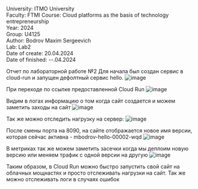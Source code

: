 University: ITMO University \
Faculty: FTMI Course: Cloud platforms as the basis of technology entrepreneurship \
Year: 2024 \
Group: U4125\
Author: Bodrov Maxim Sergeevich\
Lab: Lab2 \
Date of create: 20.04.2024 \
Date of finished: --.04.2024

Отчет по лабораторной работе №2
Для начала был создан сервис в cloud-run и запущен дефолтный сервис hello.
![image](https://github.com/MaxBodr/2024_2025-cloud-platforms-as-the-basis-of-technology-entrepreneurship-U4125-Bodrov_Maxim_S/assets/125296807/09d94800-4869-4cf5-8486-90e674bb1db8)

При переходе по ссылке предоставленной Cloud Run
![image](https://github.com/MaxBodr/2024_2025-cloud-platforms-as-the-basis-of-technology-entrepreneurship-U4125-Bodrov_Maxim_S/assets/125296807/aeae5fb7-732c-4dfc-a5c0-559a97f46ab6)

Видим в логах информацию о том когда сайт создается и можем заметить заходы на сайт
![image](https://github.com/MaxBodr/2024_2025-cloud-platforms-as-the-basis-of-technology-entrepreneurship-U4125-Bodrov_Maxim_S/assets/125296807/1cbd2351-8eb5-4afe-8495-03409417cb1b)

Так же можно отследить нагрузку на сервер:
![image](https://github.com/MaxBodr/2024_2025-cloud-platforms-as-the-basis-of-technology-entrepreneurship-U4125-Bodrov_Maxim_S/assets/125296807/8f4a19a9-baac-4632-b3a1-499019f51db1)

После смены порта на 8090, на сайте отображается новое имя версии, которая сейчас активна - mbodrov-hello-00002-wqd
![image](https://github.com/MaxBodr/2024_2025-cloud-platforms-as-the-basis-of-technology-entrepreneurship-U4125-Bodrov_Maxim_S/assets/125296807/d203c423-11b2-4f78-a550-4d815d91ce2f)

В метриках так же можем заметить засечки когда мы деплоим новую версию или меняем трафик с одной версии на другую
![image](https://github.com/MaxBodr/2024_2025-cloud-platforms-as-the-basis-of-technology-entrepreneurship-U4125-Bodrov_Maxim_S/assets/125296807/e6a5f86c-521b-4d24-beb9-09a9f44eec1b)


Таким образом, в Cloud Run можно быстро запустить свой сайт на облачных мощнастях и просто отслеживать нагрузки на сайт. Так же можно отслеживать логи в случаях ошибок
